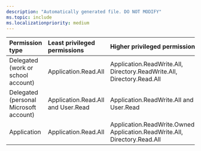 ```yaml
---
description: "Automatically generated file. DO NOT MODIFY"
ms.topic: include
ms.localizationpriority: medium
---
```


|Permission type|Least privileged permissions|Higher privileged permissions|
|:---|:---|:---|
|Delegated (work or school account)|Application.Read.All|Application.ReadWrite.All, Directory.ReadWrite.All, Directory.Read.All|
|Delegated (personal Microsoft account)|Application.Read.All and User.Read|Application.ReadWrite.All and User.Read|
|Application|Application.Read.All|Application.ReadWrite.OwnedBy, Application.ReadWrite.All, Directory.Read.All|
